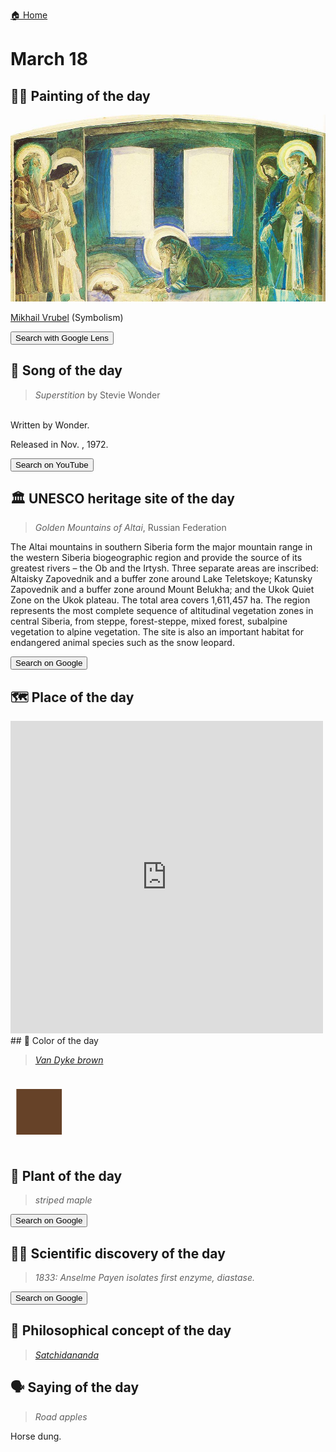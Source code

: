 
[🏠 Home](../../index.md)

# March 18

## 🧑‍🎨 Painting of the day

<img width="600" src="../img/Mikhail_Vrubel_7.jpg">

[Mikhail Vrubel](http://en.wikipedia.org/wiki/Mikhail_Vrubel) (Symbolism)

<button class="btn btn-success"
onclick=" window.open('https://lens.google.com/uploadbyurl?url=https://iretes.github.io/one-a-day/data/img/Mikhail_Vrubel_7.jpg','_blank')">
Search with Google Lens
</button>

## 🎼 Song of the day

> *Superstition*
by Stevie Wonder

<br />Written by Wonder.

Released in Nov. , 1972.

<button class="btn btn-success"
onclick=" window.open('http://www.youtube.com/search?q=Superstition by Stevie Wonder','_blank')">
Search on YouTube
</button>

## 🏛️ UNESCO heritage site of the day

> *Golden Mountains of Altai*, Russian Federation

<p>The Altai mountains in southern Siberia form the major mountain range in the western Siberia biogeographic region and provide the source of its greatest rivers – the Ob and the Irtysh. Three separate areas are inscribed: Altaisky Zapovednik and a buffer zone around Lake Teletskoye; Katunsky Zapovednik and a buffer zone around Mount Belukha; and the Ukok Quiet Zone on the Ukok plateau. The total area covers 1,611,457 ha. The region represents the most complete sequence of altitudinal vegetation zones in central Siberia, from steppe, forest-steppe, mixed forest, subalpine vegetation to alpine vegetation. The site is also an important habitat for endangered animal species such as the snow leopard.</p>

<button class="btn btn-success"
onclick=" window.open('http://www.google.com/search?q=Golden Mountains of Altai','_blank')">
Search on Google
</button>

## 🗺️ Place of the day

<iframe
src="https://www.mapcrunch.com"
name="mapcrunch"
width="500"
height="500"
allowTransparency="true"
scrolling="no"
frameborder="0"
>
</iframe>
## 🎨 Color of the day

> *[Van Dyke brown](https://en.wikipedia.org/wiki/Van_Dyke_brown)*

<div style="color:#664228; font-size: 100px;">&#9632;</div>

## 🌿 Plant of the day

> *striped maple*

<button class="btn btn-success"
onclick=" window.open('http://www.google.com/search?q=striped maple','_blank')">
Search on Google
</button>

## 🧑‍🔬 Scientific discovery of the day

> *1833: Anselme Payen isolates first enzyme, diastase.*

<button class="btn btn-success"
onclick=" window.open('http://www.google.com/search?q=1833: Anselme Payen isolates first enzyme, diastase.','_blank')">
Search on Google
</button>

## 💭 Philosophical concept of the day

> *[Satchidananda](https://en.wikipedia.org/wiki/Satchidananda)*

## 🗣️ Saying of the day

> *Road apples*

Horse dung.
